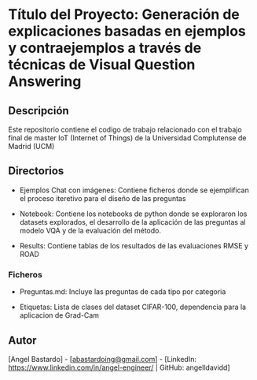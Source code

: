 
# Título del Proyecto: Generación de explicaciones basadas en ejemplos y contraejemplos a través de técnicas de Visual Question Answering


## Descripción

Este repositorio contiene el codigo de trabajo relacionado con el trabajo final de master IoT (Internet of Things) de la Universidad Complutense de Madrid (UCM)

## Directorios

- Ejemplos Chat con imágenes:
Contiene ficheros donde se ejemplifican el proceso iteretivo para el diseño de las preguntas

- Notebook:
Contiene los notebooks de python donde se exploraron los datasets explorados, el desarrollo de la aplicación de las preguntas al modelo VQA y de la evaluación del método.

- Results:
Contiene tablas de los resultados de las evaluaciones RMSE y ROAD

### Ficheros

- Preguntas.md:
  Incluye las preguntas de cada tipo por categoria

- Etiquetas:
  Lista de clases del dataset CIFAR-100, dependencia para la aplicacion de Grad-Cam


## Autor

[Angel Bastardo] - [abastardoing@gmail.com] - [LinkedIn: https://www.linkedin.com/in/angel-engineer/ | GitHub: angelldavidd]
